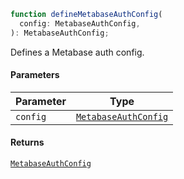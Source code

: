 ```ts
function defineMetabaseAuthConfig(
  config: MetabaseAuthConfig,
): MetabaseAuthConfig;
```

Defines a Metabase auth config.

#### Parameters

| Parameter | Type                                          |
| --------- | --------------------------------------------- |
| `config`  | [`MetabaseAuthConfig`](MetabaseAuthConfig.md) |

#### Returns

[`MetabaseAuthConfig`](MetabaseAuthConfig.md)
